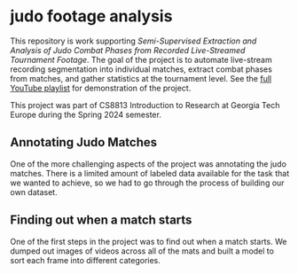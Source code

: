 <script>
  import Youtube from "svelte-youtube-embed";
  function resizeIframe(obj){
     obj.style.height = 0;
     obj.style.height = obj.contentWindow.document.body.scrollHeight + 'px';
  }
</script>

# judo footage analysis

This repository is work supporting _Semi-Supervised Extraction and Analysis of Judo Combat Phases from Recorded Live-Streamed Tournament Footage_.
The goal of the project is to automate live-stream recording segmentation into individual matches, extract combat phases from matches, and gather statistics at the tournament level.
See the [full YouTube playlist](https://youtube.com/playlist?list=PLaBtWXB-9VkbHSHyyY-fjAVD7dO1P2PdO&si=muL92HcCVlvfbQH9) for demonstration of the project.


This project was part of CS8813 Introduction to Research at Georgia Tech Europe during the Spring 2024 semester.

## Annotating Judo Matches

One of the more challenging aspects of the project was annotating the judo matches.
There is a limited amount of labeled data available for the task that we wanted to achieve, so we had to go through the process of building our own dataset.

<Youtube id="50v9sShpuUw" />

## Finding out when a match starts

One of the first steps in the project was to find out when a match starts.
We dumped out images of videos across all of the mats and built a model to sort each frame into different categories.

<Youtube id="aVgAX6BmLCg" />
